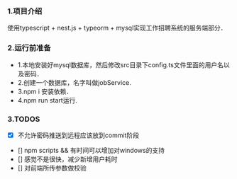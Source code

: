 ### 1.项目介绍

使用typescript + nest.js + typeorm + mysql实现工作招聘系统的服务端部分．

### 2.运行前准备

+ 1.本地安装好mysql数据库，然后修改src目录下config.ts文件里面的用户名以及密码．
+ 2.创建一个数据库，名字叫做jobService.
+ 3.npm i 安装依赖．
+ 4.npm run start运行.
       
### 3.TODOS

- [x] 不允许密码推送到远程应该放到commit阶段
- [] npm scripts && 有时间可以增加对windows的支持
- [] 感觉不是很快，减少新增用户耗时
- [] 对前端所传参数做校验